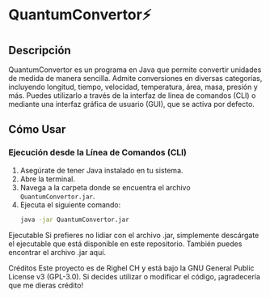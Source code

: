 
# QuantumConvertor⚡

## Descripción
QuantumConvertor es un programa en Java que permite convertir unidades de medida de manera sencilla.
Admite conversiones en diversas categorías, incluyendo longitud, tiempo, velocidad, temperatura, área, masa, presión y más.
Puedes utilizarlo a través de la interfaz de línea de comandos (CLI) o mediante una interfaz gráfica de usuario (GUI), que se activa por defecto.

## Cómo Usar
### Ejecución desde la Línea de Comandos (CLI)
1. Asegúrate de tener Java instalado en tu sistema.
2. Abre la terminal.
3. Navega a la carpeta donde se encuentra el archivo `QuantumConvertor.jar`.
4. Ejecuta el siguiente comando:
   ```bash
   java -jar QuantumConvertor.jar

Ejecutable
Si prefieres no lidiar con el archivo .jar, simplemente descárgate el ejecutable que está disponible en este repositorio. También puedes encontrar el archivo .jar aquí.

Créditos
Este proyecto es de Righel CH y está bajo la GNU General Public License v3 (GPL-3.0). Si decides utilizar o modificar el código, ¡agradecería que me dieras crédito!
